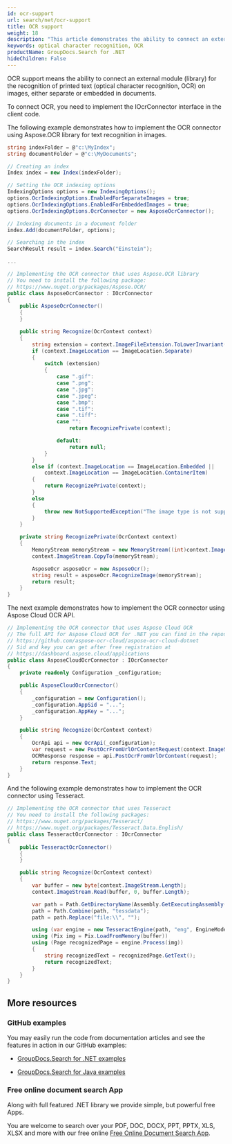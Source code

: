 ```yaml
---
id: ocr-support
url: search/net/ocr-support
title: OCR support
weight: 18
description: "This article demonstrates the ability to connect an external module (library) for the recognition of printed text (optical character recognition, OCR) on images, either separate or embedded in documents"
keywords: optical character recognition, OCR
productName: GroupDocs.Search for .NET
hideChildren: False
---
```

OCR support means the ability to connect an external module (library) for the recognition of printed text (optical character recognition, OCR) on images, either separate or embedded in documents.

To connect OCR, you need to implement the IOcrConnector interface in the client code.

The following example demonstrates how to implement the OCR connector using Aspose.OCR library for text recognition in images.

```csharp
string indexFolder = @"c:\MyIndex";
string documentFolder = @"c:\MyDocuments";

// Creating an index
Index index = new Index(indexFolder);

// Setting the OCR indexing options
IndexingOptions options = new IndexingOptions();
options.OcrIndexingOptions.EnabledForSeparateImages = true;
options.OcrIndexingOptions.EnabledForEmbeddedImages = true;
options.OcrIndexingOptions.OcrConnector = new AsposeOcrConnector();

// Indexing documents in a document folder
index.Add(documentFolder, options);

// Searching in the index
SearchResult result = index.Search("Einstein");

...

// Implementing the OCR connector that uses Aspose.OCR library
// You need to install the following package:
// https://www.nuget.org/packages/Aspose.OCR/
public class AsposeOcrConnector : IOcrConnector
{
    public AsposeOcrConnector()
    {
    }

    public string Recognize(OcrContext context)
    {
        string extension = context.ImageFileExtension.ToLowerInvariant();
        if (context.ImageLocation == ImageLocation.Separate)
        {
            switch (extension)
            {
                case ".gif":
                case ".png":
                case ".jpg":
                case ".jpeg":
                case ".bmp":
                case ".tif":
                case ".tiff":
                case "":
                    return RecognizePrivate(context);

                default:
                    return null;
            }
        }
        else if (context.ImageLocation == ImageLocation.Embedded ||
            context.ImageLocation == ImageLocation.ContainerItem)
        {
            return RecognizePrivate(context);
        }
        else
        {
            throw new NotSupportedException("The image type is not supported: " + context.ImageLocation);
        }
    }

    private string RecognizePrivate(OcrContext context)
    {
        MemoryStream memoryStream = new MemoryStream((int)context.ImageStream.Length);
        context.ImageStream.CopyTo(memoryStream);

        AsposeOcr asposeOcr = new AsposeOcr();
        string result = asposeOcr.RecognizeImage(memoryStream);
        return result;
    }
}
```

The next example demonstrates how to implement the OCR connector using Aspose Cloud OCR API.

```csharp
// Implementing the OCR connector that uses Aspose Cloud OCR
// The full API for Aspose Cloud OCR for .NET you can find in the repository:
// https://github.com/aspose-ocr-cloud/aspose-ocr-cloud-dotnet
// Sid and key you can get after free registration at
// https://dashboard.aspose.cloud/applications
public class AsposeCloudOcrConnector : IOcrConnector
{
    private readonly Configuration _configuration;

    public AsposeCloudOcrConnector()
    {
        _configuration = new Configuration();
        _configuration.AppSid = "...";
        _configuration.AppKey = "...";
    }

    public string Recognize(OcrContext context)
    {
        OcrApi api = new OcrApi(_configuration);
        var request = new PostOcrFromUrlOrContentRequest(context.ImageStream);
        OCRResponse response = api.PostOcrFromUrlOrContent(request);
        return response.Text;
    }
}
```

And the following example demonstrates how to implement the OCR connector using Tesseract.

```csharp
// Implementing the OCR connector that uses Tesseract
// You need to install the following packages:
// https://www.nuget.org/packages/Tesseract/
// https://www.nuget.org/packages/Tesseract.Data.English/
public class TesseractOcrConnector : IOcrConnector
{
    public TesseractOcrConnector()
    {
    }

    public string Recognize(OcrContext context)
    {
        var buffer = new byte[context.ImageStream.Length];
        context.ImageStream.Read(buffer, 0, buffer.Length);

        var path = Path.GetDirectoryName(Assembly.GetExecutingAssembly().CodeBase);
        path = Path.Combine(path, "tessdata");
        path = path.Replace("file:\\", "");

        using (var engine = new TesseractEngine(path, "eng", EngineMode.Default))
        using (Pix img = Pix.LoadFromMemory(buffer))
        using (Page recognizedPage = engine.Process(img))
        {
            string recognizedText = recognizedPage.GetText();
            return recognizedText;
        }
    }
}
```

## More resources

### GitHub examples

You may easily run the code from documentation articles and see the features in action in our GitHub examples:

* [GroupDocs.Search for .NET examples](https://github.com/groupdocs-search/GroupDocs.Search-for-.NET)

* [GroupDocs.Search for Java examples](https://github.com/groupdocs-search/GroupDocs.Search-for-Java)

### Free online document search App

Along with full featured .NET library we provide simple, but powerful free Apps.

You are welcome to search over your PDF, DOC, DOCX, PPT, PPTX, XLS, XLSX and more with our free online [Free Online Document Search App](https://products.groupdocs.app/search).

